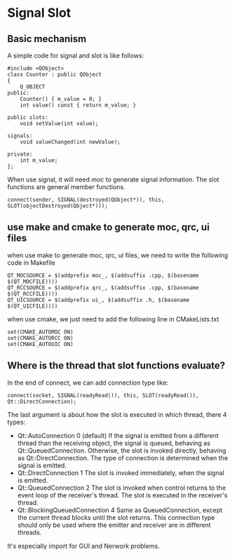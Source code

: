# Signal Slot

## Basic mechanism

A simple code for signal and slot is like follows:

```
#include <QObject>
class Counter : public QObject
{
    Q_OBJECT
public:
    Counter() { m_value = 0; }
    int value() const { return m_value; }

public slots:
    void setValue(int value);

signals:
    void valueChanged(int newValue);

private:
    int m_value;
};

```

When use signal, it will need _moc_ to generate signal information. The slot functions are general member functions.

```
connect(sender, SIGNAL(destroyed(QObject*)), this, SLOT(objectDestroyed(Qbject*)));

```

## use make and cmake to generate moc, qrc, ui files

when use make to generate moc, qrc, ui files, we need to write the following code in Makefile

```
QT_MOCSOURCE = $(addprefix moc_, $(addsuffix .cpp, $(basename $(QT_MOCFILE))))
QT_RCCSOURCE = $(addprefix qrc_, $(addsuffix .cpp, $(basename $(QT_RCCFILE))))
QT_UICSOURCE = $(addprefix ui_, $(addsuffix .h, $(basename $(QT_UICFILE))))

```

when use cmake, we just need to add the following line in CMakeLists.txt

```
set(CMAKE_AUTOMOC ON)
set(CMAKE_AUTORCC ON)
set(CMAKE_AUTOUIC ON)

```

## Where is the thread that slot functions evaluate?

In the end of connect, we can add connection type like:

```
connect(socket, SIGNAL(readyRead()), this, SLOT(readyRead()), Qt::DirectConnection);

```

The last argument is about how the slot is executed in which thread, there 4 types:

-   Qt::AutoConnection 0 (default) If the signal is emitted from a different thread than the receiving object, the signal is queued, behaving as Qt::QueuedConnection. Otherwise, the slot is invoked directly, behaving as Qt::DirectConnection. The type of connection is determined when the signal is emitted.
-   Qt::DirectConnection 1 The slot is invoked immediately, when the signal is emitted.
-   Qt::QueuedConnection 2 The slot is invoked when control returns to the event loop of the receiver's thread. The slot is executed in the receiver's thread.
-   Qt::BlockingQueuedConnection 4 Same as QueuedConnection, except the current thread blocks until the slot returns. This connection type should only be used where the emitter and receiver are in different threads.

It's especially import for GUI and Nerwork problems.



